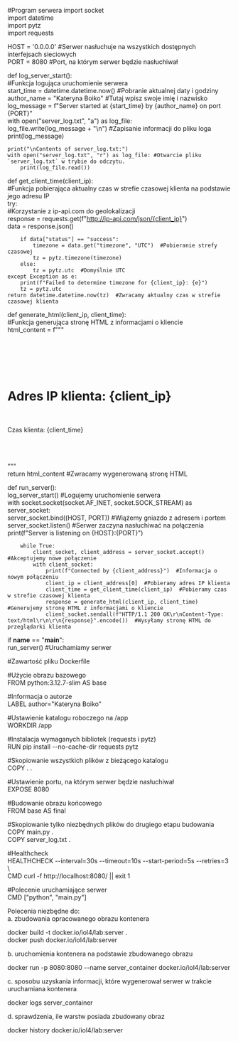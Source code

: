 #Program serwera
import socket  
import datetime  
import pytz  
import requests  

HOST = '0.0.0.0'  #Serwer nasłuchuje na wszystkich dostępnych interfejsach sieciowych  
PORT = 8080  #Port, na którym serwer będzie nasłuchiwał  

def log_server_start():  
    #Funkcja logująca uruchomienie serwera  
    start_time = datetime.datetime.now()  #Pobranie aktualnej daty i godziny  
    author_name = "Kateryna Boiko"  #Tutaj wpisz swoje imię i nazwisko  
    log_message = f"Server started at {start_time} by {author_name} on port {PORT}"  
    with open("server_log.txt", "a") as log_file:  
        log_file.write(log_message + "\n")  #Zapisanie informacji do pliku loga  
    print(log_message)  

    print("\nContents of server_log.txt:")  
    with open("server_log.txt", "r") as log_file: #Otwarcie pliku `server_log.txt` w trybie do odczytu.  
        print(log_file.read())  

def get_client_time(client_ip):  
    #Funkcja pobierająca aktualny czas w strefie czasowej klienta na podstawie jego adresu IP  
    try:  
      #Korzystanie z ip-api.com do geolokalizacji  
        response = requests.get(f"http://ip-api.com/json/{client_ip}")  
        data = response.json()  

        if data["status"] == "success":  
            timezone = data.get("timezone", "UTC")  #Pobieranie strefy czasowej  
            tz = pytz.timezone(timezone)  
        else:  
            tz = pytz.utc  #Domyślnie UTC  
    except Exception as e:  
        print(f"Failed to determine timezone for {client_ip}: {e}")  
        tz = pytz.utc  
    return datetime.datetime.now(tz)  #Zwracamy aktualny czas w strefie czasowej klienta  

def generate_html(client_ip, client_time):  
    #Funkcja generująca stronę HTML z informacjami o kliencie   
    html_content = f"""  
    <html>  
    <head>  
        <title>Informacje o kliencie</title>  
    </head>  
    <body>  
        <h1>Adres IP klienta: {client_ip}</h1>  
        <p>Czas klienta: {client_time}</p>  
    </body>    
    </html>  
    """  
    return html_content  #Zwracamy wygenerowaną stronę HTML  

def run_server():  
    log_server_start()  #Logujemy uruchomienie serwera  
    with socket.socket(socket.AF_INET, socket.SOCK_STREAM) as server_socket:  
        server_socket.bind((HOST, PORT))  #Wiążemy gniazdo z adresem i portem  
        server_socket.listen()  #Serwer zaczyna nasłuchiwać na połączenia  
        print(f"Server is listening on {HOST}:{PORT}")  
        
        while True:  
            client_socket, client_address = server_socket.accept()  #Akceptujemy nowe połączenie  
            with client_socket:  
                print(f"Connected by {client_address}")  #Informacja o nowym połączeniu  
                client_ip = client_address[0]  #Pobieramy adres IP klienta  
                client_time = get_client_time(client_ip)  #Pobieramy czas w strefie czasowej klienta  
                response = generate_html(client_ip, client_time)  #Generujemy stronę HTML z informacjami o kliencie  
                client_socket.sendall(f"HTTP/1.1 200 OK\r\nContent-Type: text/html\r\n\r\n{response}".encode())  #Wysyłamy stronę HTML do przeglądarki klienta  

if __name__ == "__main__":  
    run_server()  #Uruchamiamy serwer  

#Zawartość pliku Dockerfile  

#Użycie obrazu bazowego  
FROM python:3.12.7-slim AS base  

#Informacja o autorze  
LABEL author="Kateryna Boiko"  

#Ustawienie katalogu roboczego na /app  
WORKDIR /app  

#Instalacja wymaganych bibliotek (requests i pytz)  
RUN pip install --no-cache-dir requests pytz   

#Skopiowanie wszystkich plików z bieżącego katalogu  
COPY . .  

#Ustawienie portu, na którym serwer będzie nasłuchiwał  
EXPOSE 8080  

#Budowanie obrazu końcowego    
FROM base AS final  

#Skopiowanie tylko niezbędnych plików do drugiego etapu budowania  
COPY main.py .  
COPY server_log.txt .  

#Healthcheck  
HEALTHCHECK --interval=30s --timeout=10s --start-period=5s --retries=3 \  
  CMD curl -f http://localhost:8080/ || exit 1  

#Polecenie uruchamiające serwer  
CMD ["python", "main.py"]  


Polecenia niezbędne do:   
a. zbudowania opracowanego obrazu kontenera  

docker build -t docker.io/iol4/lab:server .  
docker push docker.io/iol4/lab:server  

b. uruchomienia kontenera na podstawie zbudowanego obrazu  

docker run -p 8080:8080 --name server_container docker.io/iol4/lab:server  

c. sposobu uzyskania informacji, które wygenerował serwer w trakcie uruchamiana kontenera   

docker logs server_container  

d. sprawdzenia, ile warstw posiada zbudowany obraz  

docker history docker.io/iol4/lab:server  
